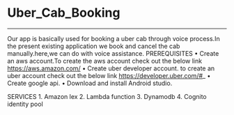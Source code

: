 # Uber_Cab_Booking
------------------
Our app is basically used for booking a uber cab through voice process.In the present existing application we book and cancel the cab manually.here,we can do with voice assistance.
PREREQUISITES
    • Create an aws account.To create the aws account check out the below link https://aws.amazon.com/
    • Create uber developer account. to create an uber account check out the below link https://developer.uber.com/#_
    • Create google api.
    • Download and install Android studio.

SERVICES
    1. Amazon lex 
    2. Lambda function
    3. Dynamodb
    4. Cognito identity pool
